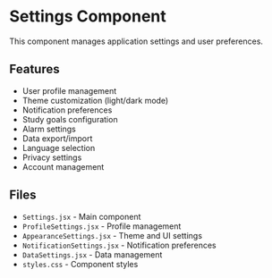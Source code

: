 # Settings Component

This component manages application settings and user preferences.

## Features

- User profile management
- Theme customization (light/dark mode)
- Notification preferences
- Study goals configuration
- Alarm settings
- Data export/import
- Language selection
- Privacy settings
- Account management

## Files

- `Settings.jsx` - Main component
- `ProfileSettings.jsx` - Profile management
- `AppearanceSettings.jsx` - Theme and UI settings
- `NotificationSettings.jsx` - Notification preferences
- `DataSettings.jsx` - Data management
- `styles.css` - Component styles
